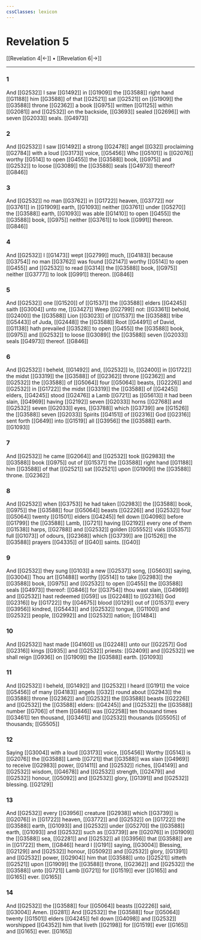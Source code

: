 ```yaml
---
cssClasses: lexicon
---
```

# Revelation 5

[[Revelation 4|←]] • [[Revelation 6|→]]

---

### 1
And [[G2532]] I saw [[G1492]] in [[G1909]] the [[G3588]] right hand [[G1188]] him [[G3588]] of that [[G2521]] sat [[G2521]] on [[G1909]] the [[G3588]] throne [[G2362]] a book [[G975]] written [[G1125]] within [[G2081]] and [[G2532]] on the backside, [[G3693]] sealed [[G2696]] with seven [[G2033]] seals. [[G4973]]

### 2
And [[G2532]] I saw [[G1492]] a strong [[G2478]] angel [[G32]] proclaiming [[G2784]] with a loud [[G3173]] voice, [[G5456]] Who [[G5101]] is [[G2076]] worthy [[G514]] to open [[G455]] the [[G3588]] book, [[G975]] and [[G2532]] to loose [[G3089]] the [[G3588]] seals [[G4973]] thereof? [[G846]]

### 3
And [[G2532]] no man [[G3762]] in [[G1722]] heaven, [[G3772]] nor [[G3761]] in [[G1909]] earth, [[G1093]] neither [[G3761]] under [[G5270]] the [[G3588]] earth, [[G1093]] was able [[G1410]] to open [[G455]] the [[G3588]] book, [[G975]] neither [[G3761]] to look [[G991]] thereon. [[G846]]

### 4
And [[G2532]] I [[G1473]] wept [[G2799]] much, [[G4183]] because [[G3754]] no man [[G3762]] was found [[G2147]] worthy [[G514]] to open [[G455]] and [[G2532]] to read [[G314]] the [[G3588]] book, [[G975]] neither [[G3777]] to look [[G991]] thereon. [[G846]]

### 5
And [[G2532]] one [[G1520]] of [[G1537]] the [[G3588]] elders [[G4245]] saith [[G3004]] unto me, [[G3427]] Weep [[G2799]] not: [[G3361]] behold, [[G2400]] the [[G3588]] Lion [[G3023]] of [[G1537]] the [[G3588]] tribe [[G5443]] of Juda, [[G2448]] the [[G3588]] Root [[G4491]] of David, [[G1138]] hath prevailed [[G3528]] to open [[G455]] the [[G3588]] book, [[G975]] and [[G2532]] to loose [[G3089]] the [[G3588]] seven [[G2033]] seals [[G4973]] thereof. [[G846]]

### 6
And [[G2532]] I beheld, [[G1492]] and, [[G2532]] lo, [[G2400]] in [[G1722]] the midst [[G3319]] the [[G3588]] of [[G2362]] throne [[G2362]] and [[G2532]] the [[G3588]] of [[G5064]] four [[G5064]] beasts, [[G2226]] and [[G2532]] in [[G1722]] the midst [[G3319]] the [[G3588]] of [[G4245]] elders, [[G4245]] stood [[G2476]] a Lamb [[G721]] as [[G5613]] it had been slain, [[G4969]] having [[G2192]] seven [[G2033]] horns [[G2768]] and [[G2532]] seven [[G2033]] eyes, [[G3788]] which [[G3739]] are [[G1526]] the [[G3588]] seven [[G2033]] Spirits [[G4151]] of [[G2316]] God [[G2316]] sent forth [[G649]] into [[G1519]] all [[G3956]] the [[G3588]] earth. [[G1093]]

### 7
And [[G2532]] he came [[G2064]] and [[G2532]] took [[G2983]] the [[G3588]] book [[G975]] out of [[G1537]] the [[G3588]] right hand [[G1188]] him [[G3588]] of that [[G2521]] sat [[G2521]] upon [[G1909]] the [[G3588]] throne. [[G2362]]

### 8
And [[G2532]] when [[G3753]] he had taken [[G2983]] the [[G3588]] book, [[G975]] the [[G3588]] four [[G5064]] beasts [[G2226]] and [[G2532]] four [[G5064]] twenty [[G1501]] elders [[G4245]] fell down [[G4098]] before [[G1799]] the [[G3588]] Lamb, [[G721]] having [[G2192]] every one of them [[G1538]] harps, [[G2788]] and [[G2532]] golden [[G5552]] vials [[G5357]] full [[G1073]] of odours, [[G2368]] which [[G3739]] are [[G1526]] the [[G3588]] prayers [[G4335]] of [[G40]] saints. [[G40]]

### 9
And [[G2532]] they sung [[G103]] a new [[G2537]] song, [[G5603]] saying, [[G3004]] Thou art [[G1488]] worthy [[G514]] to take [[G2983]] the [[G3588]] book, [[G975]] and [[G2532]] to open [[G455]] the [[G3588]] seals [[G4973]] thereof: [[G846]] for [[G3754]] thou wast slain, [[G4969]] and [[G2532]] hast redeemed [[G59]] us [[G2248]] to [[G2316]] God [[G2316]] by [[G1722]] thy [[G4675]] blood [[G129]] out of [[G1537]] every [[G3956]] kindred, [[G5443]] and [[G2532]] tongue, [[G1100]] and [[G2532]] people, [[G2992]] and [[G2532]] nation; [[G1484]]

### 10
And [[G2532]] hast made [[G4160]] us [[G2248]] unto our [[G2257]] God [[G2316]] kings [[G935]] and [[G2532]] priests: [[G2409]] and [[G2532]] we shall reign [[G936]] on [[G1909]] the [[G3588]] earth. [[G1093]]

### 11
And [[G2532]] I beheld, [[G1492]] and [[G2532]] I heard [[G191]] the voice [[G5456]] of many [[G4183]] angels [[G32]] round about [[G2943]] the [[G3588]] throne [[G2362]] and [[G2532]] the [[G3588]] beasts [[G2226]] and [[G2532]] the [[G3588]] elders: [[G4245]] and [[G2532]] the [[G3588]] number [[G706]] of them [[G846]] was [[G2258]] ten thousand times [[G3461]] ten thousand, [[G3461]] and [[G2532]] thousands [[G5505]] of thousands; [[G5505]]

### 12
Saying [[G3004]] with a loud [[G3173]] voice, [[G5456]] Worthy [[G514]] is [[G2076]] the [[G3588]] Lamb [[G721]] that [[G3588]] was slain [[G4969]] to receive [[G2983]] power, [[G1411]] and [[G2532]] riches, [[G4149]] and [[G2532]] wisdom, [[G4678]] and [[G2532]] strength, [[G2479]] and [[G2532]] honour, [[G5092]] and [[G2532]] glory, [[G1391]] and [[G2532]] blessing. [[G2129]]

### 13
And [[G2532]] every [[G3956]] creature [[G2938]] which [[G3739]] is [[G2076]] in [[G1722]] heaven, [[G3772]] and [[G2532]] on [[G1722]] the [[G3588]] earth, [[G1093]] and [[G2532]] under [[G5270]] the [[G3588]] earth, [[G1093]] and [[G2532]] such as [[G3739]] are [[G2076]] in [[G1909]] the [[G3588]] sea, [[G2281]] and [[G2532]] all [[G3956]] that [[G3588]] are in [[G1722]] them, [[G846]] heard I [[G191]] saying, [[G3004]] Blessing, [[G2129]] and [[G2532]] honour, [[G5092]] and [[G2532]] glory, [[G1391]] and [[G2532]] power, [[G2904]] him that [[G3588]] unto [[G2521]] sitteth [[G2521]] upon [[G1909]] the [[G3588]] throne, [[G2362]] and [[G2532]] the [[G3588]] unto [[G721]] Lamb [[G721]] for [[G1519]] ever [[G165]] and [[G165]] ever. [[G165]]

### 14
And [[G2532]] the [[G3588]] four [[G5064]] beasts [[G2226]] said, [[G3004]] Amen. [[G281]] And [[G2532]] the [[G3588]] four [[G5064]] twenty [[G1501]] elders [[G4245]] fell down [[G4098]] and [[G2532]] worshipped [[G4352]] him that liveth [[G2198]] for [[G1519]] ever [[G165]] and [[G165]] ever. [[G165]]